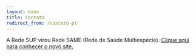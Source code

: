 ```yaml
---
layout: base
title: Contato
redirect_from: /contato-pt
---
```


A Rede SUP virou Rede SAME (Rede de Saúde Multiespécie). [Clique aqui para conhecer o novo site.](http://redesame.fmvz.usp.br)

